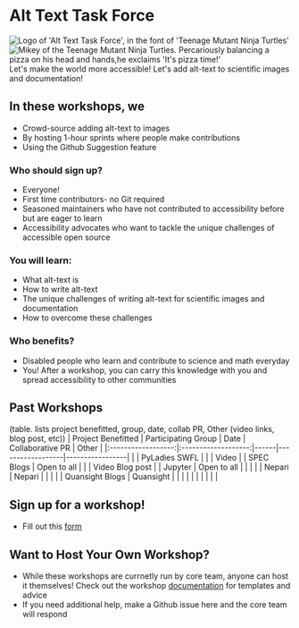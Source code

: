 # Alt Text Task Force
![Logo of 'Alt Text Task Force', in the font of 'Teenage Mutant Ninja Turtles'](https://user-images.githubusercontent.com/46167686/171480548-238d3bdb-4558-4039-aa62-5be8eb59a74f.png)
![Mikey of the Teenage Mutant Ninja Turtles. Percariously balancing a pizza on his head and hands,he exclaims 'It's pizza time!'](https://c.tenor.com/6omVw7_jl7AAAAAC/tmnt-michelangelo.gif)
Let's make the world more accessible! Let's add alt-text to scientific images and documentation! 

## In these workshops, we
- Crowd-source adding alt-text to images  
- By hosting 1-hour sprints where people make contributions  
- Using the Github Suggestion feature

### Who should sign up?
- Everyone! 
- First time contributors- no Git required
- Seasoned maintainers who have not contributed to accessibility before but are eager to learn
- Accessibility advocates who want to tackle the unique challenges of accessible open source

### You will learn:
- What alt-text is
- How to write alt-text
- The unique challenges of writing alt-text for scientific images and documentation 
- How to overcome these challenges

### Who benefits?
- Disabled people who learn and contribute to science and math everyday
- You! After a workshop, you can carry this knowledge with you and spread accessibility to other communities

## Past Workshops
(table. lists project benefitted, group, date, collab PR, Other (video links, blog post, etc))
| Project Benefitted | Participating Group | Date | Collaborative PR | Other           |
|:------------------:|:-------------------:|------|------------------|-----------------|
|                    | PyLadies SWFL       |      |                  | Video           |
| SPEC Blogs         | Open to all         |      |                  | Video Blog post |
| Jupyter            | Open to all         |      |                  |                 |
| Nepari             | Nepari              |      |                  |                 |
| Quansight Blogs    | Quansight           |      |                  |                 |
|                    |                     |      |                  |                 |

## Sign up for a workshop!
- Fill out this [form](https://forms.gle/epDVEyuitaQZQ7qi8)

## Want to Host Your Own Workshop?
- While these workshops are currnetly run by core team, anyone can host it themselves! Check out the workshop [documentation](https://github.com/isabela-pf/a11y-events/tree/main/workshop-resources/alt-text) for templates and advice
- If you need additional help, make a Github issue here and the core team will respond

